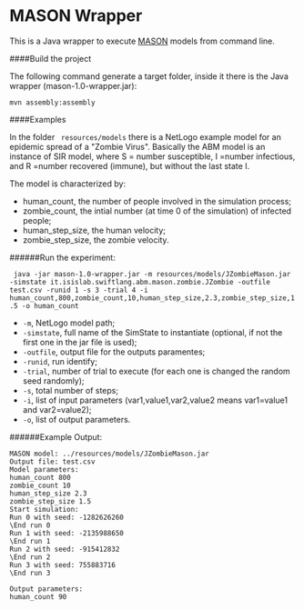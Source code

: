 # MASON Wrapper

This is a Java wrapper to execute [MASON](http://cs.gmu.edu/~eclab/projects/mason/) models from command line.

####Build the project

The following command generate a target folder, inside it there is the Java wrapper (mason-1.0-wrapper.jar):

``` mvn assembly:assembly ```

####Examples

In the folder ` resources/models` there is a NetLogo example model for an epidemic spread of a "Zombie Virus". Basically the ABM model is an instance of SIR model, where S = number susceptible, I =number infectious, and R =number recovered (immune), but without the last state I.

The model is characterized by:

  - human_count, the number of people involved in the simulation process;
  - zombie_count, the intial number (at time 0 of the simulation) of infected people;
  - human_step_size, the human velocity;
  - zombie_step_size, the zombie velocity.

######Run the experiment:

``` java -jar mason-1.0-wrapper.jar -m resources/models/JZombieMason.jar -simstate it.isislab.swiftlang.abm.mason.zombie.JZombie -outfile test.csv -runid 1 -s 3 -trial 4 -i human_count,800,zombie_count,10,human_step_size,2.3,zombie_step_size,1.5 -o human_count```

  - ```-m```,  NetLogo model path;
  - ```-simstate```,  full name of the SimState to instantiate (optional, if not the first one in the jar file is used);
  - ```-outfile```, output file for the outputs paramentes;
  - ```-runid```,  run identify;
  - ```-trial```,  number of trial to execute (for each one is changed the random seed randomly);
  - ```-s```, total number of steps;
  - ```-i```, list of input parameters (var1,value1,var2,value2 means var1=value1 and var2=value2);
  - ```-o```, list of output parameters.

######Example Output:
  ```
MASON model: ../resources/models/JZombieMason.jar
Output file: test.csv
Model parameters:
human_count 800
zombie_count 10
human_step_size 2.3
zombie_step_size 1.5
Start simulation: 
Run 0 with seed: -1282626260
\End run 0
Run 1 with seed: -2135988650
\End run 1
Run 2 with seed: -915412832
\End run 2
Run 3 with seed: 755883716
\End run 3

Output parameters:
human_count 90

  ```
